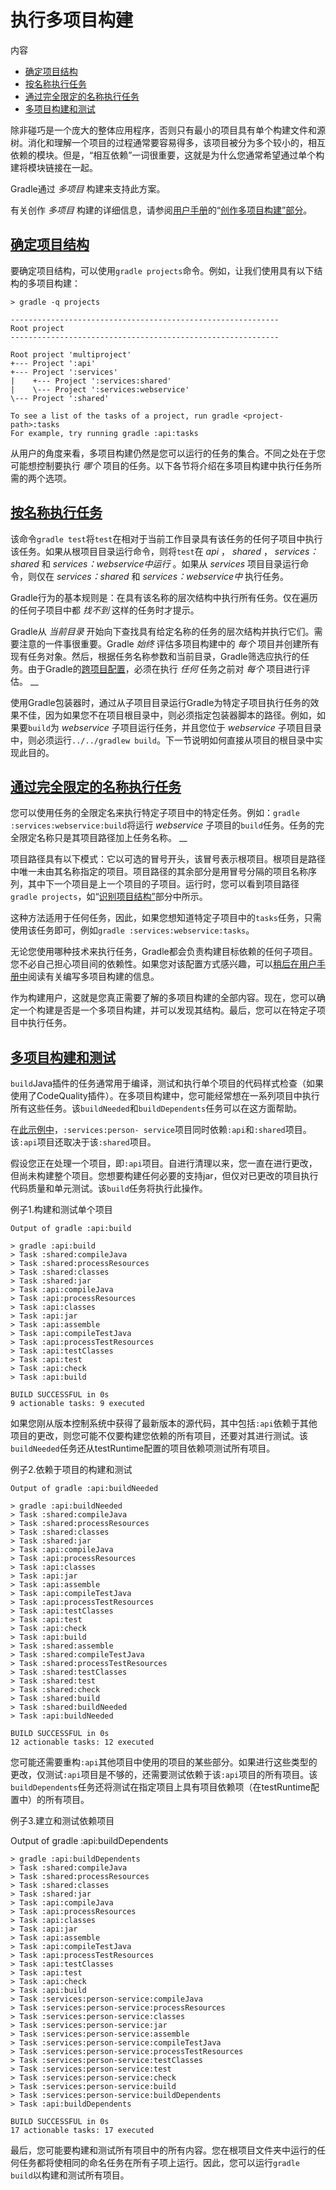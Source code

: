# 执行多项目构建


内容

  * [确定项目结构](#%E7%A1%AE%E5%AE%9A%E9%A1%B9%E7%9B%AE%E7%BB%93%E6%9E%84)
  * [按名称执行任务](#%E6%8C%89%E5%90%8D%E7%A7%B0%E6%89%A7%E8%A1%8C%E4%BB%BB%E5%8A%A1)
  * [通过完全限定的名称执行任务](#%E9%80%9A%E8%BF%87%E5%AE%8C%E5%85%A8%E9%99%90%E5%AE%9A%E7%9A%84%E5%90%8D%E7%A7%B0%E6%89%A7%E8%A1%8C%E4%BB%BB%E5%8A%A1)
  * [多项目构建和测试](#%E5%A4%9A%E9%A1%B9%E7%9B%AE%E6%9E%84%E5%BB%BA%E5%92%8C%E6%B5%8B%E8%AF%95)

除非碰巧是一个庞大的整体应用程序，否则只有最小的项目具有单个构建文件和源树。消化和理解一个项目的过程通常要容易得多，该项目被分为多个较小的，相互依赖的模块。但是，“相互依赖”一词很重要，这就是为什么您通常希望通过单个构建将模块链接在一起。

Gradle通过 _多项目_ 构建来支持此方案。

有关创作 _多项目_
构建的详细信息，请参阅[用户手册](/md/Gradle中的多项目构建.md#multi_project_builds)的“[创作多项目构建”部分](/md/Gradle中的多项目构建.md#multi_project_builds)。

## [确定项目结构](#%E7%A1%AE%E5%AE%9A%E9%A1%B9%E7%9B%AE%E7%BB%93%E6%9E%84)

要确定项目结构，可以使用`gradle projects`命令。例如，让我们使用具有以下结构的多项目构建：

    
    
    > gradle -q projects
    
    ------------------------------------------------------------
    Root project
    ------------------------------------------------------------
    
    Root project 'multiproject'
    +--- Project ':api'
    +--- Project ':services'
    |    +--- Project ':services:shared'
    |    \--- Project ':services:webservice'
    \--- Project ':shared'
    
    To see a list of the tasks of a project, run gradle <project-path>:tasks
    For example, try running gradle :api:tasks

从用户的角度来看，多项目构建仍然是您可以运行的任务的集合。不同之处在于您可能想控制要执行 _哪个_
项目的任务。以下各节将介绍在多项目构建中执行任务所需的两个选项。

## [按名称执行任务](#%E6%8C%89%E5%90%8D%E7%A7%B0%E6%89%A7%E8%A1%8C%E4%BB%BB%E5%8A%A1)

该命令`gradle test`将`test`在相对于当前工作目录具有该任务的任何子项目中执行该任务。如果从根项目目录运行命令，则将`test`在
_api_ ， _shared_ ， _services：shared_ 和 _services：webservice中运行_ 。如果从
_services_ 项目目录运行命令，则仅在 _services：shared_ 和 _services：webservice中_ 执行任务。

Gradle行为的基本规则是：在具有该名称的层次结构中执行所有任务。仅在遍历的任何子项目中都 _找不到_ 这样的任务时才提示。

Gradle从 _当前目录_ 开始向下查找具有给定名称的任务的层次结构并执行它们。需要注意的一件事很重要。Gradle _始终_ 评估多项目构建中的
_每个_
项目并创建所有现有任务对象。然后，根据任务名称参数和当前目录，Gradle筛选应执行的任务。由于Gradle的[跨项目配置](/md/在子项目之间共享构建逻辑.md#sec:convention_plugins_vs_cross_configuration)，必须在执行
_任何_ 任务之前对 _每个_ 项目进行评估。 __

使用Gradle包装器时，通过从子项目目录运行Gradle为特定子项目执行任务的效果不佳，因为如果您不在项目根目录中，则必须指定包装器脚本的路径。例如，如果要`build`为
_webservice_ 子项目运行任务，并且您位于 _webservice_ 子项目目录中，则必须运行`../../gradlew
build`。下一节说明如何直接从项目的根目录中实现此目的。

## [通过完全限定的名称执行任务](#%E9%80%9A%E8%BF%87%E5%AE%8C%E5%85%A8%E9%99%90%E5%AE%9A%E7%9A%84%E5%90%8D%E7%A7%B0%E6%89%A7%E8%A1%8C%E4%BB%BB%E5%8A%A1)

您可以使用任务的全限定名来执行特定子项目中的特定任务。例如：`gradle :services:webservice:build`将运行
_webservice_ 子项目的`build`任务。任务的完全限定名称只是其项目路径加上任务名称。 __

项目路径具有以下模式：它以可选的冒号开头，该冒号表示根项目。根项目是路径中唯一未由其名称指定的项目。项目路径的其余部分是用冒号分隔的项目名称序列，其中下一个项目是上一个项目的子项目。运行时，您可以看到项目路径`gradle
projects`，如“[识别项目结构”](#%E7%A1%AE%E5%AE%9A%E9%A1%B9%E7%9B%AE%E7%BB%93%E6%9E%84)部分中所示。

这种方法适用于任何任务，因此，如果您想知道特定子项目中的`tasks`任务，只需使用该任务即可，例如`gradle
:services:webservice:tasks`。

无论您使用哪种技术来执行任务，Gradle都会负责构建目标依赖的任何子项目。您不必自己担心项目间的依赖性。如果您对该配置方式感兴趣，可以[稍后在用户手册中](/md/Gradle中的多项目构建.md#multi_project_builds)阅读有关编写多项目构建的信息。

作为构建用户，这就是您真正需要了解的多项目构建的全部内容。现在，您可以确定一个构建是否是一个多项目构建，并可以发现其结构。最后，您可以在特定子项目中执行任务。

## [多项目构建和测试](#%E5%A4%9A%E9%A1%B9%E7%9B%AE%E6%9E%84%E5%BB%BA%E5%92%8C%E6%B5%8B%E8%AF%95)

`build`Java插件的任务通常用于编译，测试和执行单个项目的代码样式检查（如果使用了CodeQuality插件）。在多项目构建中，您可能经常想在一系列项目中执行所有这些任务。该`buildNeeded`和`buildDependents`任务可以在这方面帮助。

在[此示例中](/md/声明子项目之间的依赖关系.md#javadependencies_2)，`:services:person-
service`项目同时依赖`:api`和`:shared`项目。该`:api`项目还取决于该`:shared`项目。

假设您正在处理一个项目，即`:api`项目。自进行清理以来，您一直在进行更改，但尚未构建整个项目。您想要构建任何必要的支持jar，但仅对已更改的项目执行代码质量和单元测试。该`build`任务将执行此操作。

例子1.构建和测试单个项目


    Output of gradle :api:build
    
    > gradle :api:build
    > Task :shared:compileJava
    > Task :shared:processResources
    > Task :shared:classes
    > Task :shared:jar
    > Task :api:compileJava
    > Task :api:processResources
    > Task :api:classes
    > Task :api:jar
    > Task :api:assemble
    > Task :api:compileTestJava
    > Task :api:processTestResources
    > Task :api:testClasses
    > Task :api:test
    > Task :api:check
    > Task :api:build
    
    BUILD SUCCESSFUL in 0s
    9 actionable tasks: 9 executed


如果您刚从版本控制系统中获得了最新版本的源代码，其中包括`:api`依赖于其他项目的更改，则您可能不仅要构建您依赖的所有项目，还要对其进行测试。该`buildNeeded`任务还从testRuntime配置的项目依赖项测试所有项目。

例子2.依赖于项目的构建和测试


    Output of gradle :api:buildNeeded
    
    > gradle :api:buildNeeded
    > Task :shared:compileJava
    > Task :shared:processResources
    > Task :shared:classes
    > Task :shared:jar
    > Task :api:compileJava
    > Task :api:processResources
    > Task :api:classes
    > Task :api:jar
    > Task :api:assemble
    > Task :api:compileTestJava
    > Task :api:processTestResources
    > Task :api:testClasses
    > Task :api:test
    > Task :api:check
    > Task :api:build
    > Task :shared:assemble
    > Task :shared:compileTestJava
    > Task :shared:processTestResources
    > Task :shared:testClasses
    > Task :shared:test
    > Task :shared:check
    > Task :shared:build
    > Task :shared:buildNeeded
    > Task :api:buildNeeded
    
    BUILD SUCCESSFUL in 0s
    12 actionable tasks: 12 executed



您可能还需要重构`:api`其他项目中使用的项目的某些部分。如果进行这些类型的更改，仅测试`:api`项目是不够的，还需要测试依赖于该`:api`项目的所有项目。该`buildDependents`任务还将测试在指定项目上具有项目依赖项（在testRuntime配置中）的所有项目。

例子3.建立和测试依赖项目


Output of gradle :api:buildDependents

    > gradle :api:buildDependents
    > Task :shared:compileJava
    > Task :shared:processResources
    > Task :shared:classes
    > Task :shared:jar
    > Task :api:compileJava
    > Task :api:processResources
    > Task :api:classes
    > Task :api:jar
    > Task :api:assemble
    > Task :api:compileTestJava
    > Task :api:processTestResources
    > Task :api:testClasses
    > Task :api:test
    > Task :api:check
    > Task :api:build
    > Task :services:person-service:compileJava
    > Task :services:person-service:processResources
    > Task :services:person-service:classes
    > Task :services:person-service:jar
    > Task :services:person-service:assemble
    > Task :services:person-service:compileTestJava
    > Task :services:person-service:processTestResources
    > Task :services:person-service:testClasses
    > Task :services:person-service:test
    > Task :services:person-service:check
    > Task :services:person-service:build
    > Task :services:person-service:buildDependents
    > Task :api:buildDependents
    
    BUILD SUCCESSFUL in 0s
    17 actionable tasks: 17 executed


最后，您可能要构建和测试所有项目中的所有内容。您在根项目文件夹中运行的任何任务都将使相同的命名任务在所有子项上运行。因此，您可以运行`gradle
build`以构建和测试所有项目。

